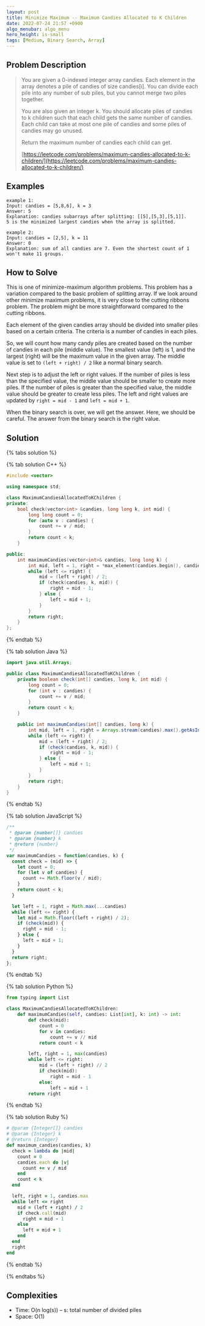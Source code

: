 ```yaml
---
layout: post
title: Minimize Maximum -- Maximum Candies Allocated to K Children
date: 2022-07-24 21:57 +0900
algo_menubar: algo_menu
hero_height: is-small
tags: [Medium, Binary Search, Array]
---
```


## Problem Description
> You are given a 0-indexed integer array candies.
> Each element in the array denotes a pile of candies of size candies[i].
> You can divide each pile into any number of sub piles, but you cannot merge two piles together.
>
> You are also given an integer k.
> You should allocate piles of candies to k children such that each child gets the same number of candies.
> Each child can take at most one pile of candies and some piles of candies may go unused.
>
> Return the maximum number of candies each child can get.
> 
> [https://leetcode.com/problems/maximum-candies-allocated-to-k-children/](https://leetcode.com/problems/maximum-candies-allocated-to-k-children/)

## Examples
```
example 1:
Input: candies = [5,8,6], k = 3
Answer: 5
Explanation: candies subarrays after splitting: [[5],[5,3],[5,1]].
5 is the minimized largest candies when the array is splitted.
```
```
example 2:
Input: candies = [2,5], k = 11
Answer: 0
Explanation: sum of all candies are 7. Even the shortest count of 1 won't make 11 groups.
```

## How to Solve
This is one of minimize-maximum algorithm problems.
This problem has a variation compared to the basic problem of splitting array.
If we look around other minimize maximum problems, it is very close to the cutting ribbons problem.
The problem might be more straightforward compared to the cutting ribbons.

Each element of the given candies array should be divided into smaller piles based on a certain criteria.
The criteria is a number of candies in each piles.

So, we will count how many candy piles are created based on the number of candies in each pile (middle value).
The smallest value (left) is 1, and the largest (right) will be the maximum value in the given array.
The middle value is set to `(left + right) / 2` like a normal binary search.

Next step is to adjust the left or right values.
If the number of piles is less than the specified value, the middle value should be smaller to create more piles.
If the number of piles is greater than the specified value, the middle value should be greater to create less piles.
The left and right values are updated by `right = mid - 1` and `left = mid + 1`.

When the binary search is over, we will get the answer.
Here, we should be careful. The answer from the binary search is the right value.


## Solution

{% tabs solution %}

{% tab solution C++ %}
```cpp
#include <vector>

using namespace std;

class MaximumCandiesAllocatedToKChildren {
private:
    bool check(vector<int> &candies, long long k, int mid) {
        long long count = 0;
        for (auto v : candies) {
            count += v / mid;
        }
        return count < k;
    }

public:
    int maximumCandies(vector<int>& candies, long long k) {
        int mid, left = 1, right = *max_element(candies.begin(), candies.end());
        while (left <= right) {
            mid = (left + right) / 2;
            if (check(candies, k, mid)) {
                right = mid - 1;
            } else {
                left = mid + 1;
            }
        }
        return right;
    }
};
```
{% endtab %}

{% tab solution Java %}
```java
import java.util.Arrays;

public class MaximumCandiesAllocatedToKChildren {
    private boolean check(int[] candies, long k, int mid) {
        long count = 0;
        for (int v : candies) {
            count += v / mid;
        }
        return count < k;
    }

    public int maximumCandies(int[] candies, long k) {
        int mid, left = 1, right = Arrays.stream(candies).max().getAsInt();
        while (left <= right) {
            mid = (left + right) / 2;
            if (check(candies, k, mid)) {
                right = mid - 1;
            } else {
                left = mid + 1;
            }
        }
        return right;
    }
}
```
{% endtab %}

{% tab solution JavaScript %}
```js
/**
 * @param {number[]} candies
 * @param {number} k
 * @return {number}
 */
var maximumCandies = function(candies, k) {
  const check = (mid) => {
    let count = 0;
    for (let v of candies) {
      count += Math.floor(v / mid);
    }
    return count < k;
  }

  let left = 1, right = Math.max(...candies)
  while (left <= right) {
    let mid = Math.floor((left + right) / 2);
    if (check(mid)) {
      right = mid - 1;
    } else {
      left = mid + 1;
    }
  }
  return right;
};
```
{% endtab %}

{% tab solution Python %}
```python
from typing import List

class MaximumCandiesAllocatedToKChildren:
    def maximumCandies(self, candies: List[int], k: int) -> int:
        def check(mid):
            count = 0
            for v in candies:
                count += v // mid
            return count < k

        left, right = 1, max(candies)
        while left <= right:
            mid = (left + right) // 2
            if check(mid):
                right = mid - 1
            else:
                left = mid + 1
        return right
```
{% endtab %}

{% tab solution Ruby %}
```ruby
# @param {Integer[]} candies
# @param {Integer} k
# @return {Integer}
def maximum_candies(candies, k)
  check = lambda do |mid|
    count = 0
    candies.each do |v|
      count += v / mid
    end
    count < k
  end

  left, right = 1, candies.max
  while left <= right
    mid = (left + right) / 2
    if check.call(mid)
      right = mid - 1
    else
      left = mid + 1
    end
  end
  right
end
```
{% endtab %}

{% endtabs %}


## Complexities
- Time: O(n log(s)) – s: total number of divided piles
- Space: O(1)
